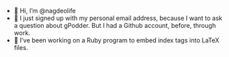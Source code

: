 - 👋 Hi, I’m @nagdeolife
- 👀 I just signed up with my personal email address, because I want to ask a question about gPodder. But I had a Github account, before, through work.
- 🌱 I’ve been working on a Ruby program to embed index tags into LaTeX files.

<!---
nagdeolife/nagdeolife is a ✨ special ✨ repository because its `README.md` (this file) appears on your GitHub profile.
You can click the Preview link to take a look at your changes.
--->
